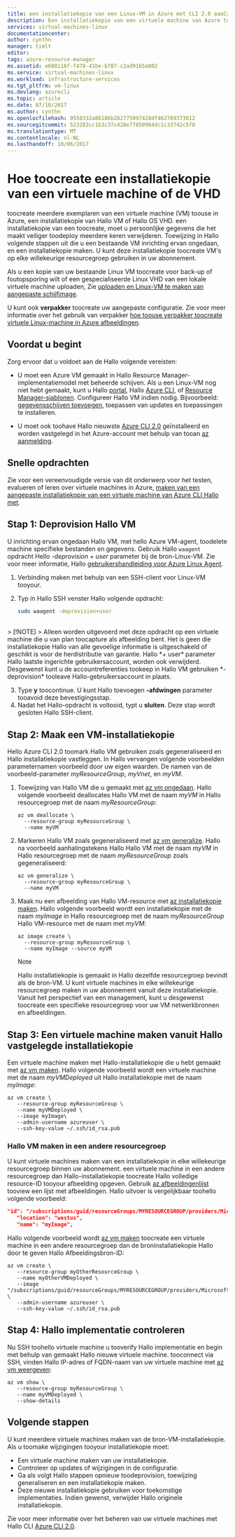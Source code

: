 ```yaml
---
title: een installatiekopie van een Linux-VM in Azure met CLI 2.0 aaaCapture | Microsoft Docs
description: Een installatiekopie van een virtuele machine van Azure toouse voor grootschalige implementaties met hello Azure CLI 2.0.
services: virtual-machines-linux
documentationcenter: 
author: cynthn
manager: timlt
editor: 
tags: azure-resource-manager
ms.assetid: e608116f-f478-41be-b787-c2ad91b5a802
ms.service: virtual-machines-linux
ms.workload: infrastructure-services
ms.tgt_pltfrm: vm-linux
ms.devlang: azurecli
ms.topic: article
ms.date: 07/10/2017
ms.author: cynthn
ms.openlocfilehash: 9558332a86186b282775097428df462709373012
ms.sourcegitcommit: 523283cc1b3c37c428e77850964dc1c33742c5f0
ms.translationtype: MT
ms.contentlocale: nl-NL
ms.lasthandoff: 10/06/2017
---
```

# <a name="how-toocreate-an-image-of-a-virtual-machine-or-vhd"></a>Hoe toocreate een installatiekopie van een virtuele machine of de VHD

<!-- generalize, image - extended version of hello tutorial-->

toocreate meerdere exemplaren van een virtuele machine (VM) toouse in Azure, een installatiekopie van Hallo VM of Hallo OS VHD. een installatiekopie van een toocreate, moet u persoonlijke gegevens die het maakt veiliger toodeploy meerdere keren verwijderen. Toewijzing in Hallo volgende stappen uit die u een bestaande VM inrichting ervan ongedaan, en een installatiekopie maken. U kunt deze installatiekopie toocreate VM's op elke willekeurige resourcegroep gebruiken in uw abonnement.

Als u een kopie van uw bestaande Linux VM toocreate voor back-up of foutopsporing wilt of een gespecialiseerde Linux VHD van een lokale virtuele machine uploaden, Zie [uploaden en Linux-VM te maken van aangepaste schijfimage](upload-vhd.md).  

U kunt ook **verpakker** toocreate uw aangepaste configuratie. Zie voor meer informatie over het gebruik van verpakker [hoe toouse verpakker toocreate virtuele Linux-machine in Azure afbeeldingen](build-image-with-packer.md).


## <a name="before-you-begin"></a>Voordat u begint
Zorg ervoor dat u voldoet aan de Hallo volgende vereisten:

* U moet een Azure VM gemaakt in Hallo Resource Manager-implementatiemodel met beheerde schijven. Als u een Linux-VM nog niet hebt gemaakt, kunt u Hallo [portal](quick-create-portal.md), Hallo [Azure CLI](quick-create-cli.md), of [Resource Manager-sjablonen](create-ssh-secured-vm-from-template.md). Configureer Hallo VM indien nodig. Bijvoorbeeld: [gegevensschijven toevoegen](add-disk.md), toepassen van updates en toepassingen te installeren. 

* U moet ook toohave Hallo nieuwste [Azure CLI 2.0](/cli/azure/install-az-cli2) geïnstalleerd en worden vastgelegd in het Azure-account met behulp van tooan [az aanmelding](/cli/azure/#login).

## <a name="quick-commands"></a>Snelle opdrachten

Zie voor een vereenvoudigde versie van dit onderwerp voor het testen, evalueren of leren over virtuele machines in Azure, [maken van een aangepaste installatiekopie van een virtuele machine van Azure CLI Hallo met](tutorial-custom-images.md).


## <a name="step-1-deprovision-hello-vm"></a>Stap 1: Deprovision Hallo VM
U inrichting ervan ongedaan Hallo VM, met hello Azure VM-agent, toodelete machine specifieke bestanden en gegevens. Gebruik Hallo `waagent` opdracht Hello *-deprovision + user* parameter bij de bron-Linux-VM. Zie voor meer informatie, Hallo [gebruikershandleiding voor Azure Linux Agent](../windows/agent-user-guide.md).

1. Verbinding maken met behulp van een SSH-client voor Linux-VM tooyour.
2. Typ in Hallo SSH venster Hallo volgende opdracht:
   
    ```bash
    sudo waagent -deprovision+user
    ```
<br>
   > [!NOTE]
   > Alleen worden uitgevoerd met deze opdracht op een virtuele machine die u van plan toocapture als afbeelding bent. Het is geen die installatiekopie Hallo van alle gevoelige informatie is uitgeschakeld of geschikt is voor de herdistributie van garantie. Hallo *+ user* parameter Hallo laatste ingerichte gebruikersaccount, worden ook verwijderd. Desgewenst kunt u de accountreferenties tookeep in Hallo VM gebruiken *-deprovision* tooleave Hallo-gebruikersaccount in plaats.
 
3. Type **y** toocontinue. U kunt Hallo toevoegen **-afdwingen** parameter tooavoid deze bevestigingsstap.
4. Nadat het Hallo-opdracht is voltooid, typt u **sluiten**. Deze stap wordt gesloten Hallo SSH-client.

## <a name="step-2-create-vm-image"></a>Stap 2: Maak een VM-installatiekopie
Hello Azure CLI 2.0 toomark Hallo VM gebruiken zoals gegeneraliseerd en Hallo installatiekopie vastleggen. In Hallo vervangen volgende voorbeelden parameternamen voorbeeld door uw eigen waarden. De namen van de voorbeeld-parameter *myResourceGroup*, *myVnet*, en *myVM*.

1. Toewijzing van Hallo VM die u gemaakt met [az vm ongedaan](/cli//azure/vm#deallocate). Hallo volgende voorbeeld deallocates Hallo VM met de naam *myVM* in Hallo resourcegroep met de naam *myResourceGroup*:
   
    ```azurecli
    az vm deallocate \
      --resource-group myResourceGroup \
      --name myVM
    ```

2. Markeren Hallo VM zoals gegeneraliseerd met [az vm generalize](/cli//azure/vm#generalize). Hallo na voorbeeld aanhalingstekens Hallo Hallo VM met de naam *myVM* in Hallo resourcegroep met de naam *myResourceGroup* zoals gegeneraliseerd:
   
    ```azurecli
    az vm generalize \
      --resource-group myResourceGroup \
      --name myVM
    ```

3. Maak nu een afbeelding van Hallo VM-resource met [az installatiekopie maken](/cli//azure/image#create). Hallo volgende voorbeeld wordt een installatiekopie met de naam *myImage* in Hallo resourcegroep met de naam *myResourceGroup* Hallo VM-resource met de naam met *myVM*:
   
    ```azurecli
    az image create \
      --resource-group myResourceGroup \
      --name myImage --source myVM
    ```
   
   > [!NOTE]
   > Hallo installatiekopie is gemaakt in Hallo dezelfde resourcegroep bevindt als de bron-VM. U kunt virtuele machines in elke willekeurige resourcegroep maken in uw abonnement vanuit deze installatiekopie. Vanuit het perspectief van een management, kunt u desgewenst toocreate een specifieke resourcegroep voor uw VM netwerkbronnen en afbeeldingen.

## <a name="step-3-create-a-vm-from-hello-captured-image"></a>Stap 3: Een virtuele machine maken vanuit Hallo vastgelegde installatiekopie
Een virtuele machine maken met Hallo-installatiekopie die u hebt gemaakt met [az vm maken](/cli/azure/vm#create). Hallo volgende voorbeeld wordt een virtuele machine met de naam *myVMDeployed* uit Hallo installatiekopie met de naam *myImage*:

```azurecli
az vm create \
   --resource-group myResourceGroup \
   --name myVMDeployed \
   --image myImage\
   --admin-username azureuser \
   --ssh-key-value ~/.ssh/id_rsa.pub
```

### <a name="creating-hello-vm-in-another-resource-group"></a>Hallo VM maken in een andere resourcegroep 

U kunt virtuele machines maken van een installatiekopie in elke willekeurige resourcegroep binnen uw abonnement. een virtuele machine in een andere resourcegroep dan Hallo-installatiekopie toocreate Hallo volledige resource-ID tooyour afbeelding opgeven. Gebruik [az afbeeldingenlijst](/cli/azure/image#list) tooview een lijst met afbeeldingen. Hallo uitvoer is vergelijkbaar toohello volgende voorbeeld:

```json
"id": "/subscriptions/guid/resourceGroups/MYRESOURCEGROUP/providers/Microsoft.Compute/images/myImage",
   "location": "westus",
   "name": "myImage",
```

Hallo volgende voorbeeld wordt [az vm maken](/cli/azure/vm#create) toocreate een virtuele machine in een andere resourcegroep dan de broninstallatiekopie Hallo door te geven Hallo Afbeeldingsbron-ID:

```azurecli
az vm create \
   --resource-group myOtherResourceGroup \
   --name myOtherVMDeployed \
   --image "/subscriptions/guid/resourceGroups/MYRESOURCEGROUP/providers/Microsoft.Compute/images/myImage" \
   --admin-username azureuser \
   --ssh-key-value ~/.ssh/id_rsa.pub
```


## <a name="step-4-verify-hello-deployment"></a>Stap 4: Hallo implementatie controleren

Nu SSH toohello virtuele machine u tooverify Hallo implementatie en begin met behulp van gemaakt Hallo nieuwe virtuele machine. tooconnect via SSH, vinden Hallo IP-adres of FQDN-naam van uw virtuele machine met [az vm weergeven](/cli/azure/vm#show):

```azurecli
az vm show \
   --resource-group myResourceGroup \
   --name myVMDeployed \
   --show-details
```

## <a name="next-steps"></a>Volgende stappen
U kunt meerdere virtuele machines maken van de bron-VM-installatiekopie. Als u toomake wijzigingen tooyour installatiekopie moet: 

- Een virtuele machine maken van uw installatiekopie.
- Controleer op updates of wijzigingen in de configuratie.
- Ga als volgt Hallo stappen opnieuw toodeprovision, toewijzing generaliseren en een installatiekopie maken.
- Deze nieuwe installatiekopie gebruiken voor toekomstige implementaties. Indien gewenst, verwijder Hallo originele installatiekopie.

Zie voor meer informatie over het beheren van uw virtuele machines met Hallo CLI [Azure CLI 2.0](/cli/azure/overview).
